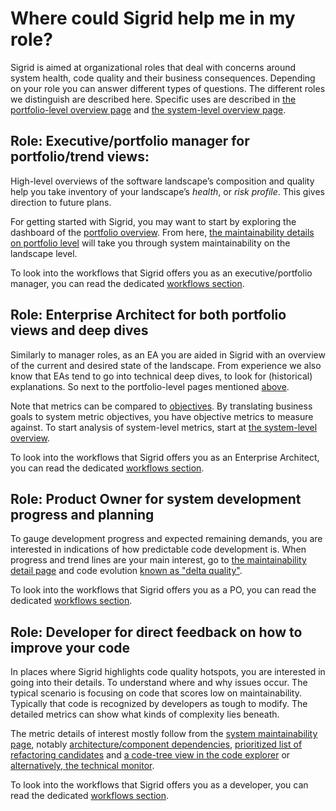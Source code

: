 # Where could Sigrid help me in my role?

Sigrid is aimed at organizational roles that deal with concerns around system health, code quality and their business consequences. Depending on your role you can answer different types of questions. The different roles we distinguish are described here. Specific uses are described in [the portfolio-level overview page](../capabilities/portfolio-overview.md) and [the system-level overview page](../capabilities/system-overview.md).

## Role: Executive/portfolio manager for portfolio/trend views: 
High-level overviews of the software landscape’s composition and quality help you take inventory of your landscape’s *health*, or *risk profile*. This gives direction to future plans. 

For getting started with Sigrid, you may want to start by exploring the dashboard of the [portfolio overview](../capabilities/portfolio-overview.md). From here, [the maintainability details on portfolio level](../capabilities/portfolio-maintainability.md) will take you through system maintainability on the landscape level.

To look into the workflows that Sigrid offers you as an executive/portfolio manager, you can read the dedicated [workflows section](../workflows/manager.md).

## Role: Enterprise Architect for both portfolio views and deep dives
Similarly to manager roles, as an EA you are aided in Sigrid with an overview of the current and desired state of the landscape. From experience we also know that EAs tend to go into technical deep dives, to look for (historical) explanations. So next to the  portfolio-level pages mentioned [above](#role-executiveportfolio-manager-for-portfoliotrend-views).

Note that metrics can be compared to [objectives](../capabilities/objectives.md). By translating business goals to system metric objectives, you have objective metrics to measure against. To start analysis of system-level metrics, start at [the system-level overview](../capabilities/system-overview.md).

To look into the workflows that Sigrid offers you as an Enterprise Architect, you can read the dedicated [workflows section](../workflows/architect.md).

## Role: Product Owner for system development progress and planning
To gauge development progress and expected remaining demands, you are interested in indications of how predictable code development is. When progress and trend lines are your main interest, go to [the maintainability detail page](../capabilities/system-maintainability.md) and code evolution [known as "delta quality"](../capabilities/system-delta-quality.md).

To look into the workflows that Sigrid offers you as a PO, you can read the dedicated [workflows section](../workflows/product-owner.md).


## Role: Developer for direct feedback on how to improve your code
In places where Sigrid highlights code quality hotspots, you are interested in going into their details. To understand where and why issues occur. The typical scenario is focusing on code that scores low on maintainability. Typically that code is recognized by developers as tough to modify. The detailed metrics can show what kinds of complexity lies beneath.

The metric details of interest mostly follow from the [system maintainability page](../capabilities/system-maintainability.md), notably [architecture/component dependencies](../capabilities/system-maintainability.md#component-dependencies), [prioritized list of refactoring candidates](../capabilities/system-maintainability.md#refactoring-candidates) and [a code-tree view in the code explorer](../capabilities/system-code-explorer.md) or [alternatively, the technical monitor](../capabilities/system-maintainability.md#note-on-the-technical-monitor).

To look into the workflows that Sigrid offers you as a developer, you can read the dedicated [workflows section](../workflows/developer.md).

